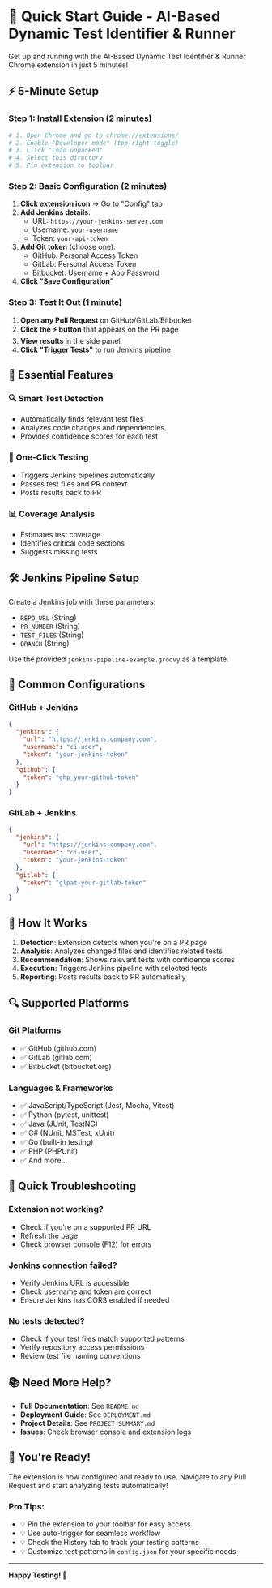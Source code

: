 # 🚀 Quick Start Guide - AI-Based Dynamic Test Identifier & Runner

Get up and running with the AI-Based Dynamic Test Identifier & Runner Chrome extension in just 5 minutes!

## ⚡ 5-Minute Setup

### Step 1: Install Extension (2 minutes)
```bash
# 1. Open Chrome and go to chrome://extensions/
# 2. Enable "Developer mode" (top-right toggle)
# 3. Click "Load unpacked"
# 4. Select this directory
# 5. Pin extension to toolbar
```

### Step 2: Basic Configuration (2 minutes)
1. **Click extension icon** → Go to "Config" tab
2. **Add Jenkins details**:
   - URL: `https://your-jenkins-server.com`
   - Username: `your-username`
   - Token: `your-api-token`
3. **Add Git token** (choose one):
   - GitHub: Personal Access Token
   - GitLab: Personal Access Token  
   - Bitbucket: Username + App Password
4. **Click "Save Configuration"**

### Step 3: Test It Out (1 minute)
1. **Open any Pull Request** on GitHub/GitLab/Bitbucket
2. **Click the ⚡ button** that appears on the PR page
3. **View results** in the side panel
4. **Click "Trigger Tests"** to run Jenkins pipeline

## 🎯 Essential Features

### 🔍 Smart Test Detection
- Automatically finds relevant test files
- Analyzes code changes and dependencies
- Provides confidence scores for each test

### 🚀 One-Click Testing
- Triggers Jenkins pipelines automatically
- Passes test files and PR context
- Posts results back to PR

### 📊 Coverage Analysis
- Estimates test coverage
- Identifies critical code sections
- Suggests missing tests

## 🛠️ Jenkins Pipeline Setup

Create a Jenkins job with these parameters:
- `REPO_URL` (String)
- `PR_NUMBER` (String) 
- `TEST_FILES` (String)
- `BRANCH` (String)

Use the provided `jenkins-pipeline-example.groovy` as a template.

## 🔧 Common Configurations

### GitHub + Jenkins
```json
{
  "jenkins": {
    "url": "https://jenkins.company.com",
    "username": "ci-user",
    "token": "your-jenkins-token"
  },
  "github": {
    "token": "ghp_your-github-token"
  }
}
```

### GitLab + Jenkins
```json
{
  "jenkins": {
    "url": "https://jenkins.company.com", 
    "username": "ci-user",
    "token": "your-jenkins-token"
  },
  "gitlab": {
    "token": "glpat-your-gitlab-token"
  }
}
```

## 🎨 How It Works

1. **Detection**: Extension detects when you're on a PR page
2. **Analysis**: Analyzes changed files and identifies related tests
3. **Recommendation**: Shows relevant tests with confidence scores
4. **Execution**: Triggers Jenkins pipeline with selected tests
5. **Reporting**: Posts results back to PR automatically

## 🔍 Supported Platforms

### Git Platforms
- ✅ GitHub (github.com)
- ✅ GitLab (gitlab.com)
- ✅ Bitbucket (bitbucket.org)

### Languages & Frameworks
- ✅ JavaScript/TypeScript (Jest, Mocha, Vitest)
- ✅ Python (pytest, unittest)
- ✅ Java (JUnit, TestNG)
- ✅ C# (NUnit, MSTest, xUnit)
- ✅ Go (built-in testing)
- ✅ PHP (PHPUnit)
- ✅ And more...

## 🐛 Quick Troubleshooting

### Extension not working?
- Check if you're on a supported PR URL
- Refresh the page
- Check browser console (F12) for errors

### Jenkins connection failed?
- Verify Jenkins URL is accessible
- Check username and token are correct
- Ensure Jenkins has CORS enabled if needed

### No tests detected?
- Check if your test files match supported patterns
- Verify repository access permissions
- Review test file naming conventions

## 📚 Need More Help?

- **Full Documentation**: See `README.md`
- **Deployment Guide**: See `DEPLOYMENT.md`
- **Project Details**: See `PROJECT_SUMMARY.md`
- **Issues**: Check browser console and extension logs

## 🎉 You're Ready!

The extension is now configured and ready to use. Navigate to any Pull Request and start analyzing tests automatically!

### Pro Tips:
- 💡 Pin the extension to your toolbar for easy access
- 💡 Use auto-trigger for seamless workflow
- 💡 Check the History tab to track your testing patterns
- 💡 Customize test patterns in `config.json` for your specific needs

---

**Happy Testing! 🚀**
